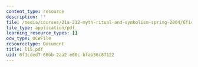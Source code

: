 ```yaml
---
content_type: resource
description: ''
file: /media/courses/21a-212-myth-ritual-and-symbolism-spring-2004/6f1cded766bb2aa2e00cbfab36c87122_l15.pdf
file_type: application/pdf
learning_resource_types: []
ocw_type: OCWFile
resourcetype: Document
title: l15.pdf
uid: 6f1cded7-66bb-2aa2-e00c-bfab36c87122
---
```

